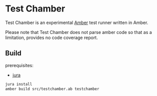 # Test Chamber

Test Chamber is an experimental [Amber] test runner written in Amber.

Please note that Test Chamber does not parse amber code so that as a limitation, provides no code coverage report.

## Build

prerequisites:

- [jura]

```bash
jura install
amber build src/testchamber.ab testchamber
```

[amber]: https://github.com/amber-lang/amber
[jura]: https://github.com/lens0021/jura
